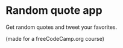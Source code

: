 # Random quote app

Get random quotes and tweet your favorites.

(made for a freeCodeCamp.org course)
